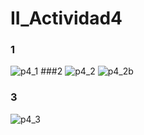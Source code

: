 # II_Actividad4


### 1
![p4_1](https://github.com/adriansanzzzz/II_Actividad4/assets/74414073/53143146-7bb7-442f-8862-0de69c887d55)
###2
![p4_2](https://github.com/adriansanzzzz/II_Actividad4/assets/74414073/924ea40a-b530-4694-a609-76f7ead4557e)
![p4_2b](https://github.com/adriansanzzzz/II_Actividad4/assets/74414073/2d249a3a-7d74-4e6f-80ff-ae942b6ebec3)

### 3
![p4_3](https://github.com/adriansanzzzz/II_Actividad4/assets/74414073/114871f2-9422-4f98-837f-99a27e42e821)
